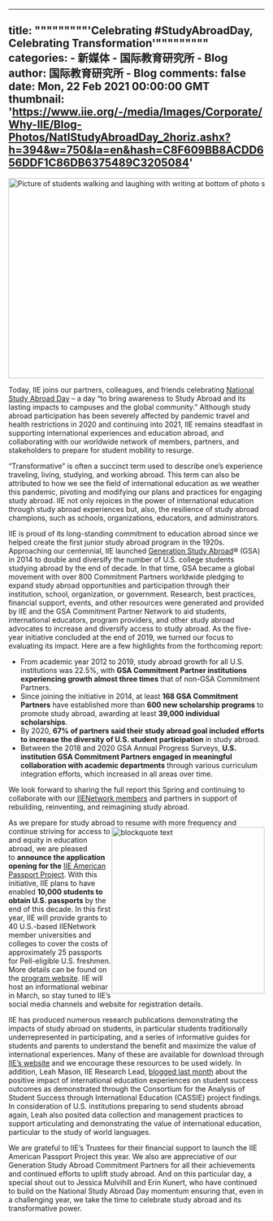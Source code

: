 
---
title: """""""""'Celebrating #StudyAbroadDay, Celebrating Transformation'"""""""""
categories: 
    - 新媒体
    - 国际教育研究所 - Blog
author: 国际教育研究所 - Blog
comments: false
date: Mon, 22 Feb 2021 00:00:00 GMT
thumbnail: 'https://www.iie.org/-/media/Images/Corporate/Why-IIE/Blog-Photos/NatlStudyAbroadDay_2horiz.ashx?h=394&w=750&la=en&hash=C8F609BB8ACDD656DDF1C86DB6375489C3205084'
---

<div>   
<p><img alt="Picture of students walking and laughing with writing at bottom of photo saying "IIE Celebrates National Study Abroad Day."" src="https://www.iie.org/-/media/Images/Corporate/Why-IIE/Blog-Photos/NatlStudyAbroadDay_2horiz.ashx?h=394&w=750&la=en&hash=C8F609BB8ACDD656DDF1C86DB6375489C3205084" style="height: 394px; width: 750px;" referrerpolicy="no-referrer"></p>
<p>Today, IIE joins our partners, colleagues, and friends celebrating <a href="https://sites.google.com/valpo.edu/studyabroadday" target="_blank">National Study Abroad Day</a> – a day “to bring awareness to Study Abroad and its lasting impacts to campuses and the global community.” Although study abroad participation has been severely affected by pandemic travel and health restrictions in 2020 and continuing into 2021, IIE remains steadfast in supporting international experiences and education abroad, and collaborating with our worldwide network of members, partners, and stakeholders to prepare for student mobility to resurge.</p>
<p>“Transformative” is often a succinct term used to describe one’s experience traveling, living, studying, and working abroad. This term can also be attributed to how we see the field of international education as we weather this pandemic, pivoting and modifying our plans and practices for engaging study abroad. IIE not only rejoices in the power of international education through study abroad experiences but, also, the resilience of study abroad champions, such as schools, organizations, educators, and administrators.</p>
<p>IIE is proud of its long-standing commitment to education abroad since we helped create the first junior study abroad program in the 1920s. Approaching our centennial, IIE launched <a href="https://www.iie.org/en/Programs/Generation-Study-Abroad">Generation Study Abroad</a>® (GSA) in 2014 to double and diversify the number of U.S. college students studying abroad by the end of decade. In that time, GSA became a global movement with over 800 Commitment Partners worldwide pledging to expand study abroad opportunities and participation through their institution, school, organization, or government. Research, best practices, financial support, events, and other resources were generated and provided by IIE and the GSA Commitment Partner Network to aid students, international educators, program providers, and other study abroad advocates to increase and diversify access to study abroad. As the five-year initiative concluded at the end of 2019, we turned our focus to evaluating its impact. Here are a few highlights from the forthcoming report:</p>
<ul>
    <li> From academic year 2012 to 2019, study abroad growth for all U.S. institutions was 22.5%, with <strong>GSA Commitment Partner institutions experiencing growth almost three times</strong> that of non-GSA Commitment Partners.</li>
    <li>Since joining the initiative in 2014, at least <strong>168 GSA Commitment Partners</strong> have established more than <strong>600 new scholarship programs</strong> to promote study abroad, awarding at least <strong>39,000 individual scholarships</strong>.</li>
    <li>By 2020, <strong>67% of partners said their study abroad goal included efforts to increase the diversity of U.S. student participation</strong> in study abroad.</li>
    <li>Between the 2018 and 2020 GSA Annual Progress Surveys, <strong>U.S. institution GSA Commitment Partners engaged in meaningful collaboration with academic departments</strong> through various curriculum integration efforts, which increased in all areas over time.</li>
</ul>
<p>We look forward to sharing the full report this Spring and continuing to collaborate with our <a href="https://www.iie.org/en/Work-With-Us/Become-an-IIENetwork-Member">IIENetwork members</a> and partners in support of rebuilding, reinventing, and reimagining study abroad.</p>
<p>As we prepare for study abroad to resume with more frequency and continue striving for access <img alt="blockquote text" src="https://www.iie.org/-/media/Images/Corporate/Why-IIE/Blog-Photos/blockquote.ashx?h=328&w=301&la=en&hash=696B1544167EF08D591709D2D8BB9D155B9FF285" style="height: 328px; width: 301px; float: right;" referrerpolicy="no-referrer">to and equity in education abroad, we are pleased to <strong>announce the application opening for the</strong> <a href="https://www.iie.org/en/Work-With-Us/Become-an-IIENetwork-Member/IIE-American-Passport-Project">IIE American Passport Project</a>. With this initiative, IIE plans to have enabled <strong>10,000 students to obtain U.S. passports</strong> by the end of this decade. In this first year, IIE will provide grants to 40 U.S.-based IIENetwork member universities and colleges to cover the costs of approximately 25 passports for Pell-eligible U.S. freshmen. More details can be found on the <a href="https://www.iie.org/en/Work-With-Us/Become-an-IIENetwork-Member/IIE-American-Passport-Project">program website</a>. IIE will host an informational webinar in March, so stay tuned to IIE’s social media channels and website for registration details.</p>
<p>IIE has produced numerous research publications demonstrating the impacts of study abroad on students, in particular students traditionally underrepresented in participating, and a series of informative guides for students and parents to understand the benefit and maximize the value of international experiences. Many of these are available for download through <a href="https://www.iie.org/en/Research-and-Insights/Publications">IIE’s website</a> and we encourage these resources to be used widely. In addition, Leah Mason, IIE Research Lead, <a href="https://www.iie.org/en/Learn/Blog/2021/01/This-Too-Shall-Pass-And-We-Can-Prepare">blogged last month</a> about the positive impact of international education experiences on student success outcomes as demonstrated through the Consortium for the Analysis of Student Success through International Education (CASSIE) project findings. In consideration of U.S. institutions preparing to send students abroad again, Leah also posited data collection and management practices to support articulating and demonstrating the value of international education, particular to the study of world languages.</p>
<p>We are grateful to IIE’s Trustees for their financial support to launch the IIE American Passport Project this year. We also are appreciative of our Generation Study Abroad Commitment Partners for all their achievements and continued efforts to uplift study abroad. And on this particular day, a special shout out to Jessica Mulvihill and Erin Kunert, who have continued to build on the National Study Abroad Day momentum ensuring that, even in a challenging year, we take the time to celebrate study abroad and its transformative power.     </p>
                


              
</div>
            